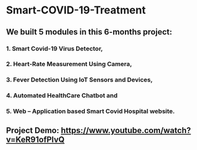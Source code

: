 # Smart-COVID-19-Treatment
## We built 5 modules in this 6-months project: 
### 1. Smart Covid-19 Virus Detector, 
### 2. Heart-Rate Measurement Using Camera, 
### 3. Fever Detection Using IoT Sensors and Devices, 
### 4. Automated HealthCare Chatbot and 
### 5. Web – Application based Smart Covid Hospital website.
## Project Demo: https://www.youtube.com/watch?v=KeR91ofPIvQ
